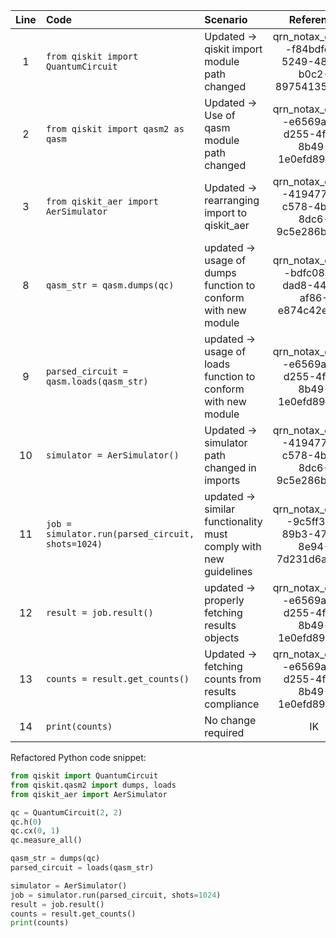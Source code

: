 | Line | Code | Scenario | Reference | Artifact | Refactoring |   
| :--: | :--- | :------- | :-------: | :------- | :---------- | 
| 1 | `from qiskit import QuantumCircuit` | Updated -> qiskit import module path changed | qrn_notax_ddbb--f84bdfe5-5249-4875-b0c2-897541351b96 | qiskit | `from qiskit import QuantumCircuit` | 
| 2 | `from qiskit import qasm2 as qasm` | Updated -> Use of qasm module path changed | qrn_notax_ddbb--e6569a55-d255-4f0b-8b49-1e0efd89380a | qiskit.qasm2 | `from qiskit.qasm2 import dumps, loads` | 
| 3 | `from qiskit_aer import AerSimulator` | Updated -> rearranging import to qiskit_aer | qrn_notax_ddbb--4194776d-c578-4b79-8dc6-9c5e286bc808 | qiskit_aer | `from qiskit_aer import AerSimulator` | 
| 8 | `qasm_str = qasm.dumps(qc)` | updated -> usage of dumps function to conform with new module | qrn_notax_ddbb--bdfc0899-dad8-4479-af86-e874c42ed8f4 | qiskit.qasm2 | `qasm_str = qasm.dumps(qc)` | 
| 9 | `parsed_circuit = qasm.loads(qasm_str)` | updated -> usage of loads function to conform with new module | qrn_notax_ddbb--e6569a55-d255-4f0b-8b49-1e0efd89380a | qiskit.qasm2 | `parsed_circuit = qasm.loads(qasm_str)` | 
| 10 | `simulator = AerSimulator()` | Updated -> simulator path changed in imports | qrn_notax_ddbb--4194776d-c578-4b79-8dc6-9c5e286bc808 | qiskit_aer |  `simulator = AerSimulator()` | 
| 11 | `job = simulator.run(parsed_circuit, shots=1024)` | updated -> similar functionality must comply with new guidelines | qrn_notax_ddbb--9c5ff30f-89b3-477d-8e94-7d231d6ab6bd | AerSimulator | `job = simulator.run(parsed_circuit, shots=1024)` | 
| 12 | `result = job.result()` | updated -> properly fetching results objects | qrn_notax_ddbb--e6569a55-d255-4f0b-8b49-1e0efd89380a | job | `result = job.result()` | 
| 13 | `counts = result.get_counts()` | Updated -> fetching counts from results compliance | qrn_notax_ddbb--e6569a55-d255-4f0b-8b49-1e0efd89380a | result | `counts = result.get_counts()` | 
| 14 | `print(counts)` | No change required | IK | None |  | 

Refactored Python code snippet:
```python
from qiskit import QuantumCircuit
from qiskit.qasm2 import dumps, loads
from qiskit_aer import AerSimulator

qc = QuantumCircuit(2, 2)
qc.h(0)
qc.cx(0, 1)
qc.measure_all()

qasm_str = dumps(qc)
parsed_circuit = loads(qasm_str)

simulator = AerSimulator()
job = simulator.run(parsed_circuit, shots=1024)
result = job.result()
counts = result.get_counts()
print(counts)
```
